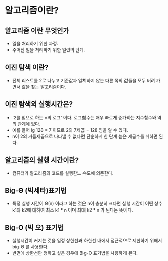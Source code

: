 # 알고리즘이란?

## 알고리즘 이란 무엇인가
- 일을 처리하기 위한 과정.
- 주어진 일을 처리하기 위한 일련의 단계.

## 이진 탐색 이란?
- 전체 리스트를 2로 나누고 기준값과 일치하지 않는 다른 쪽의 값들을 모두 버려 가면서 값을 찾는 알고리즘이다.

## 이진 탐색의 실행시간은?
- '2를 밑으로 하는 n의 로그' 이다. 로그함수는 매우 빠르게 증가하는 지수함수와 역의 관계에 있다.
- 예를 들어 lg 128 = 7 이므로 2의 7제곱 = 128 임을 알 수 있다. 
- n이 2의 거듭제곱으로 나타낼 수 없다면 단순하게 한 단계 높은 제곱수를 취하면 된다. 

## 알고리즘의 실행 시간이란?
- 컴퓨터가 알고리즘의 코드를 실행한느 속도에 의존한다.

## Big-Θ (빅세타)표기법
- 특정 실행 시간이 Θ(n) 이라고 하는 것은 n이 충분히 크다면 실행 시간이 어떤 상수 k1와 k2에 대하여 최소 k1 * n 이며 최대 k2 * n 가 된다는 뜻이다.

## Big-O (빅 오) 표기법

- 실행시간이 커지는 것을 일정 상한선과 하한선 내에서 점근적으로 제한하기 위해서 big-Θ 를 사용한다.
- 반면에 상한선만 정하고 싶은 경우에 Big-O 표기법을 사용하게 된다. 


